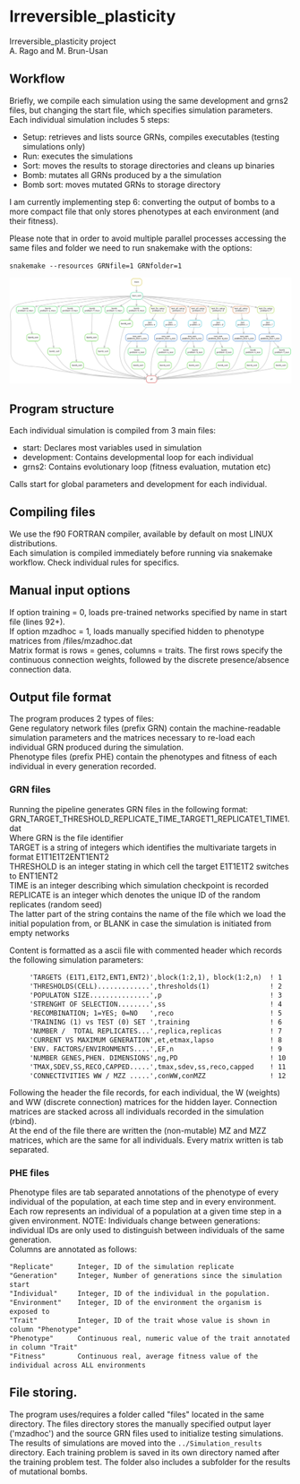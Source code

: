 # Irreversible_plasticity
Irreversible_plasticity project  
A. Rago and M. Brun-Usan

## Workflow
Briefly, we compile each simulation using the same development and grns2 files, but changing the start file, which specifies simulation parameters.
Each individual simulation includes 5 steps:
* Setup: retrieves and lists source GRNs, compiles executables
(testing simulations only)
* Run: executes the simulations
* Sort: moves the results to storage directories and cleans up binaries
* Bomb: mutates all GRNs produced by a the simulation
* Bomb sort: moves mutated GRNs to storage directory

I am currently implementing step 6: converting the output of bombs to a more compact file that only stores phenotypes at each environment (and their fitness).

Please note that in order to avoid multiple parallel processes accessing the same files and folder we need to run snakemake with the options:

`snakemake --resources GRNfile=1 GRNfolder=1`

![dag](dag.png)

## Program structure
Each individual simulation is compiled from 3 main files:  

* start: Declares most variables used in simulation
* development: Contains developmental loop for each individual
* grns2: Contains evolutionary loop (fitness evaluation, mutation etc)

Calls start for global parameters and development for each individual.

## Compiling files
We use the f90 FORTRAN compiler, available by default on most LINUX distributions.  
Each simulation is compiled immediately before running via snakemake workflow.
Check individual rules for specifics.

## Manual input options

If option training = 0, loads pre-trained networks specified by name in start file (lines 92+).  
If option mzadhoc = 1, loads manually specified hidden to phenotype matrices from /files/mzadhoc.dat  
Matrix format is rows = genes, columns = traits.
The first rows specify the continuous connection weights, followed by the discrete presence/absence connection data.  

## Output file format
The program produces 2 types of files:  
Gene regulatory network files (prefix GRN) contain the machine-readable simulation parameters and the matrices necessary to re-load each individual GRN produced during the simulation.  
Phenotype files (prefix PHE) contain the phenotypes and fitness of each individual in every generation recorded.

### GRN files
Running the pipeline generates GRN files in the following format:  
GRN_TARGET_THRESHOLD_REPLICATE_TIME_TARGET1_REPLICATE1_TIME1.dat  
Where GRN is the file identifier  
TARGET is a string of integers which identifies the multivariate targets in format E1T1E1T2ENT1ENT2  
THRESHOLD is an integer stating in which cell the target E1T1E1T2 switches to ENT1ENT2  
TIME is an integer describing which simulation checkpoint is recorded  
REPLICATE is an integer which denotes the unique ID of the random replicates (random seed)  
The latter part of the string contains the name of the file which we load the initial population from, or BLANK in case the simulation is initiated from empty networks  

Content is formatted as a ascii file with commented header which records the following simulation parameters:  

```
     'TARGETS (E1T1,E1T2,ENT1,ENT2)',block(1:2,1), block(1:2,n)  ! 1  
     'THRESHOLDS(CELL).............',thresholds(1)               ! 2  
     'POPULATON SIZE...............',p                           ! 3  
     'STRENGHT OF SELECTION........',ss                          ! 4  
     'RECOMBINATION; 1=YES; 0=NO   ',reco                        ! 5  
     'TRAINING (1) vs TEST (0) SET ',training                    ! 6  
     'NUMBER /  TOTAL REPLICATES...',replica,replicas            ! 7  
     'CURRENT VS MAXIMUM GENERATION',et,etmax,lapso              ! 8  
     'ENV. FACTORS/ENVIRONMENTS....',EF,n                        ! 9  
     'NUMBER GENES,PHEN. DIMENSIONS',ng,PD                       ! 10  
     'TMAX,SDEV,SS,RECO,CAPPED.....',tmax,sdev,ss,reco,capped    ! 11   
     'CONNECTIVITIES WW / MZZ .....',conWW,conMZZ                ! 12   
```

Following the header the file records, for each individual, the W (weights) and WW (discrete connection) matrices for the hidden layer. Connection matrices are stacked across all individuals recorded in the simulation (rbind).  
At the end of the file there are written the (non-mutable) MZ and MZZ matrices, which are the same for all individuals.
Every matrix written is tab separated.

### PHE files
Phenotype files are tab separated annotations of the phenotype of every individual of the population, at each time step and in every environment.  
Each row represents an individual of a population at a given time step in a given environment. NOTE: Individuals change between generations: individual IDs are only used to distinguish between individuals of the same generation.   
Columns are annotated as follows:  

```
"Replicate"      Integer, ID of the simulation replicate  
"Generation"     Integer, Number of generations since the simulation start  
"Individual"     Integer, ID of the individual in the population.  
"Environment"    Integer, ID of the environment the organism is exposed to  
"Trait"          Integer, ID of the trait whose value is shown in column "Phenotype"  
"Phenotype"      Continuous real, numeric value of the trait annotated in column "Trait"  
"Fitness"        Continuous real, average fitness value of the individual across ALL environments
```

## File storing.

The program uses/requires a folder called "files" located in the same directory.
The files directory stores the manually specified output layer ('mzadhoc') and the source GRN files used to initialize testing simulations.
The results of simulations are moved into the `../Simulation_results` directory.
Each training problem is saved in its own directory named after the training problem test.
The folder also includes a subfolder for the results of mutational bombs.
